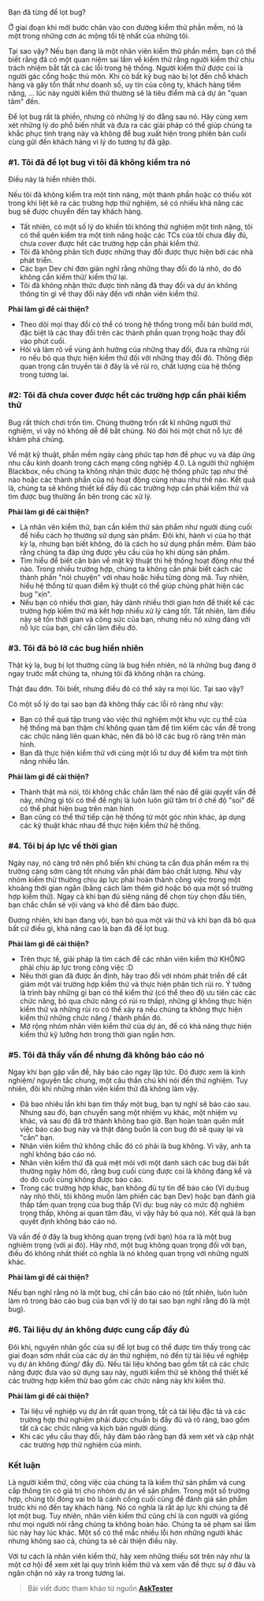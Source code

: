 Bạn đã từng để lọt bug?

Ở giai đoạn khi mới bước chân vào con đường kiểm thử phần mềm, nó là một trong những cơn ác mộng tồi tệ nhất của những tôi.

Tại sao vậy? Nếu bạn đang là một nhân viên kiểm thử phần mềm, bạn có thể biết rằng đã có một quan niệm sai lầm về kiểm thử rằng người kiểm thử chịu trách nhiệm bắt tất cả các lỗi trong hệ thống. Người kiểm thử được coi là người gác cổng hoặc thủ môn. Khi có bất kỳ bug nào bị lọt đến chỗ khách hàng và gây tổn thất như doanh số, uy tín của công ty, khách hàng tiềm năng, ... lúc này người kiểm thử thường sẽ là tiêu điểm mà cả dự án "quan tâm" đến.

Để lọt bug rất là phiền, nhưng có những lý do đằng sau nó. Hãy cùng xem xét những lý do phổ biến nhất và đưa ra các giải pháp có thể giúp chúng ta khắc phục tình trạng này và không để bug xuất hiện trong phiên bản cuối cùng gửi đến khách hàng vì lý do tương tự đã gặp.

### #1. Tôi đã để lọt bug vì tôi đã không kiểm tra nó

Điều này là hiển nhiên thôi.

Nếu tôi đã không kiểm tra một tính năng, một thành phần hoặc có thiếu xót trong khi liệt kê ra các trường hợp thử nghiệm, sẽ có nhiều khả năng các bug sẽ được chuyển đến tay khách hàng.

- Tất nhiên, có một số lý do khiến tôi không thử nghiệm một tính năng, tôi có thể quên kiểm tra một tính năng hoặc các TCs của tôi chưa đầy đủ, chưa cover được hết các trường hợp cần phải kiểm thử.
- Tôi đã không phân tích được những thay đổi được thực hiện bởi các nhà phát triển.
- Các bạn Dev chỉ đơn giản nghĩ rằng những thay đổi đó là nhỏ, do đó không cần kiểm thử/ kiểm thử lại.
- Tôi đã không nhận thức được tính năng đã thay đổi và dự án không thông tin gì về thay đổi này đến với nhân viên kiểm thử.

**Phải làm gì để cải thiện?**

- Theo dõi mọi thay đổi có thể có trong hệ thống trong mỗi bản build mới, đặc biệt là các thay đổi trên các thành phần quan trọng hoặc thay đổi vào phút cuối. 
- Hỏi và làm rõ về vùng ảnh hưởng của những thay đổi, đưa ra những rủi ro nếu bỏ qua thực hiện kiểm thử đối với những thay đổi đó. Thông điệp quan trọng cần truyền tải ở đây là về rủi ro, chất lượng của hệ thống trong tương lai.

### #2: Tôi đã chưa cover được hết các trường hợp cần phải kiểm thử

Bug rất thích chơi trốn tìm. Chúng thường trốn rất kĩ những người thử nghiệm, vì vậy nó không dễ để bắt chúng. Nó đòi hỏi một chút nỗ lực để khám phá chúng.

Về mặt kỹ thuật, phần mềm ngày càng phức tạp hơn để phục vụ và đáp ứng nhu cầu kinh doanh trong cách mạng công nghiệp 4.0. Là người thử nghiệm Blackbox, nếu chúng ta không nhận thức được hệ thống phức tạp như thế nào hoặc các thành phần của nó hoạt động cùng nhau như thế nào. Kết quả là, chúng ta sẽ không thiết kế đầy đủ các trường hợp cần phải kiểm thử và tìm được bug thường ẩn bên trong các xử lý.

**Phải làm gì để cải thiện?**

- Là nhân vên kiểm thử, bạn cần kiểm thử sản phẩm như người dùng cuối để hiểu cách họ thường sử dụng sản phẩm. Đôi khi, hành vi của họ thật kỳ lạ, nhưng bạn biết không, đó là cách họ sử dụng phần mềm. Đảm bảo rằng chúng ta đáp ứng được yêu cầu của họ khi dùng sản phẩm.
- Tìm hiểu để biết căn bản về mặt kỹ thuật thì hệ thống hoạt động như thế nào. Trong nhiều trường hợp, chúng ta không cần phải biết cách các thành phần "nói chuyện" với nhau hoặc hiểu từng dòng mã. Tuy nhiên, hiểu hệ thống từ quan điểm kỹ thuật có thể giúp chúng phát hiện các bug "xịn".
- Nếu bạn có nhiều thời gian, hãy dành nhiều thời gian hơn để thiết kế các trường hợp kiểm thử mà kết hợp nhiều xử lý càng tốt. Tất nhiên, làm điều này sẽ tốn thời gian và công sức của bạn, nhưng nếu nó xứng đáng với nỗ lực của bạn, chỉ cần làm điều đó.

### #3. Tôi đã bỏ lỡ các bug hiển nhiên

Thật kỳ lạ, bug bị lọt thường cũng là bug hiển nhiên, nó là những bug đang ở ngay trước mắt chúng ta, nhưng tôi đã không nhận ra chúng.

Thật đau đớn. Tôi biết, nhưng điều đó có thể xảy ra mọi lúc. Tại sao vậy?

Có một số lý do tại sao bạn đã không thấy các lỗi rõ ràng như vậy:

- Bạn có thể quá tập trung vào việc thử nghiệm một khu vực cụ thể của hệ thống mà bạn thậm chí không quan tâm để tìm kiếm các vấn đề trong các chức năng liên quan khác, nên đã bỏ lỡ các bug rõ ràng trên màn hình.
- Bạn đã thực hiện kiểm thử với cùng một lối tư duy để kiểm tra một tính năng nhiều lần.

**Phải làm gì để cải thiện?**

- Thành thật mà nói, tôi không chắc chắn làm thế nào để giải quyết vấn đề này, những gì tôi có thể đề nghị là luôn luôn giữ tâm trí ở chế độ "soi" để có thể phát hiện bug trên màn hình
- Bạn cũng có thể thử tiếp cận hệ thống từ một góc nhìn khác, áp dụng các kỹ thuật khác nhau để thực hiện kiểm thử hệ thống.

### #4. Tôi bị áp lực về thời gian

Ngày nay, nó càng trở nên phổ biến khi chúng ta cần đưa phần mềm ra thị trường càng sớm càng tốt nhưng vẫn phải đảm bảo chất lượng. Như vậy nhóm kiểm thử thường chịu áp lực phải hoàn thành công việc trong một khoảng thời gian ngắn (bằng cách làm thêm giờ hoặc bỏ qua một số trường hợp kiểm thử). Ngay cả khi bạn đủ siêng năng để chọn tùy chọn đầu tiên, bạn chắc chắn sẽ vội vàng và khó để đảm bảo được.

Đương nhiên, khi bạn đang vội, bạn bỏ qua một vài thứ và khi bạn đã bỏ qua bất cứ điều gì, khả năng cao là bạn đã để lọt bug.

**Phải làm gì để cải thiện?**
- Trên thực tế, giải pháp là tìm cách để các nhân viên kiểm thử KHÔNG phải chịu áp lực trong công việc :D
- Nếu thời gian đã được ấn định, hãy trao đổi với nhóm phát triển để cắt giảm một vài trường hợp kiểm thử và thực hiện phân tích rủi ro. Ý tưởng là trình bày những gì bạn có thể kiểm thử (có thể theo độ ưu tiên các các chức năng, bỏ qua chức năng có rủi ro thấp), những gì không thực hiện kiểm thử và những rủi ro có thể xảy ra nếu chúng ta không thực hiện kiểm thử những chức năng / thành phần đó.
- Mở rộng nhóm nhân viên kiểm thử của dự án, để có khả năng thực hiện kiểm thử kỹ lưỡng hơn trong thời gian ngắn hơn.

### #5. Tôi đã thấy vấn đề nhưng đã không báo cáo nó

Ngay khi bạn gặp vấn đề, hãy báo cáo ngay lập tức. Đó được xem là kinh nghiệm/ nguyên tắc chung, một câu thần chú khi nói đến thử nghiệm. Tuy nhiên, đôi khi những nhân viên kiểm thử đã không làm vậy.

- Đã bao nhiêu lần khi bạn tìm thấy một bug, bạn tự nghĩ sẽ báo cáo sau. Nhưng sau đó, bạn chuyển sang một nhiệm vụ khác, một nhiệm vụ khác, và sau đó đã trở thành không bao giờ. Bạn hoàn toàn quên mất việc báo cáo bug này và thật đáng buồn là con bug đó sẽ quay lại và "cắn" bạn. 
- Nhân viên kiểm thử không chắc đó có phải là bug không. Vì vậy, anh ta nghĩ không báo cáo nó.
- Nhân viên kiểm thử đã quá mệt mỏi với một danh sách các bug dài bất thường ngày hôm đó, rằng bug cuối cùng được coi là không đáng kể và do đó cuối cùng không được báo cáo.
- Trong các trường hợp khác, bạn không đủ tự tin để báo cáo (Ví dụ:bug này nhỏ thôi, tôi không muốn làm phiền các bạn Dev) hoặc bạn đánh giá thấp tầm quan trọng của bug thấp (Ví dụ: bug này có mức độ nghiêm trọng thấp, không ai quan tâm đâu, vì vậy hãy bỏ qua nó). Kết quả là bạn quyết định không báo cáo nó. 

Và vấn đề ở đây là bug không quan trọng (với bạn) hóa ra là một bug nghiêm trọng (với ai đó). Hãy nhớ, một bug không quan trọng đối với bạn, điều đó không nhất thiết có nghĩa là nó không quan trọng với những người khác.

**Phải làm gì để cải thiện?**

Nếu bạn nghĩ rằng nó là một bug, chỉ cần báo cáo nó (tất nhiên, luôn luôn làm rõ trong báo cáo bug của bạn với lý do tại sao bạn nghĩ rằng đó là một bug). 

### #6. Tài liệu dự án không được cung cấp đầy đủ

Đôi khi, nguyên nhân gốc của sự để lọt bug có thể được tìm thấy trong các giai đoạn sớm nhất của các dự án thử nghiệm, nó đến từ tài liệu về nghiệp vụ dự án không đúng/ đầy đủ. Nếu tài liệu không bao gồm tất cả các chức năng được đưa vào sử dụng sau này, người kiểm thử sẽ không thể thiết kế các trường hợp kiểm thử bao gồm các chức năng này khi kiểm thử.

**Phải làm gì để cải thiện?**

- Tài liệu về nghiệp vụ dự án rất quan trọng, tất cả tài liệu đặc tả và các trường hợp thử nghiệm phải được chuẩn bị đầy đủ và rõ ràng, bao gồm tất cả các chức năng và kịch bản người dùng.
- Khi các yêu cầu thay đổi, hãy đảm bảo rằng bạn đã xem xét và cập nhật các trường hợp thử nghiệm của mình.

### Kết luận

Là người kiểm thử, công việc của chúng ta  là kiểm thử sản phẩm và cung cấp thông tin có giá trị cho nhóm dự án về sản phẩm. Trong một số trường hợp, chúng tôi đóng vai trò là cánh cổng cuối cùng để đánh giá sản phẩm trước khi nó đến tay khách hàng. Nó có nghĩa là rất áp lực khi chúng ta để lọt một bug. Tuy nhiên, nhân viên kiểm thử cũng chỉ là con người và giống như mọi người nói rằng chúng ta không hoàn hảo. Chúng ta sẽ phạm sai lầm lúc này hay lúc khác. Một số có thể mắc nhiều lỗi hơn những người khác nhưng không sao cả, chúng ta sẽ cải thiện điều này.

Với tư cách là nhân viên kiểm thử, hãy xem những thiếu sót trên này như là một cơ hội để xem xét lại quy trình kiểm thử và xem vấn đề thực sự ở đâu và ngăn chặn nó xảy ra trong tương lai.

>  Bài viết đươc tham khảo từ nguồn **[AskTester](https://www.asktester.com/5-simple-reasons-missed-bugs-prevent/)**